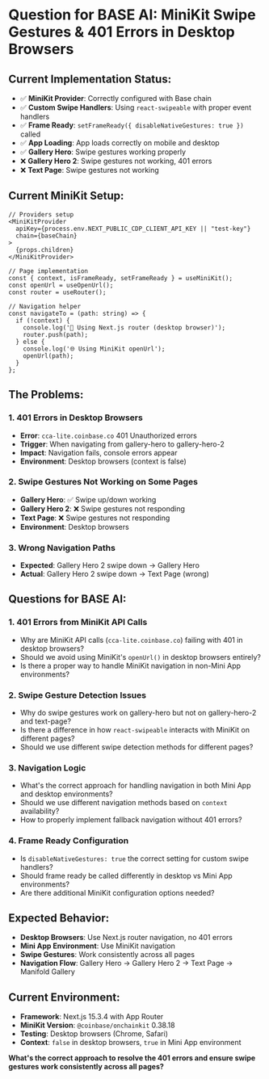 # Question for BASE AI: MiniKit Swipe Gestures & 401 Errors in Desktop Browsers

## Current Implementation Status:
- ✅ **MiniKit Provider**: Correctly configured with Base chain
- ✅ **Custom Swipe Handlers**: Using `react-swipeable` with proper event handlers
- ✅ **Frame Ready**: `setFrameReady({ disableNativeGestures: true })` called
- ✅ **App Loading**: App loads correctly on mobile and desktop
- ✅ **Gallery Hero**: Swipe gestures working properly
- ❌ **Gallery Hero 2**: Swipe gestures not working, 401 errors
- ❌ **Text Page**: Swipe gestures not working

## Current MiniKit Setup:
```tsx
// Providers setup
<MiniKitProvider
  apiKey={process.env.NEXT_PUBLIC_CDP_CLIENT_API_KEY || "test-key"}
  chain={baseChain}
>
  {props.children}
</MiniKitProvider>

// Page implementation
const { context, isFrameReady, setFrameReady } = useMiniKit();
const openUrl = useOpenUrl();
const router = useRouter();

// Navigation helper
const navigateTo = (path: string) => {
  if (!context) {
    console.log('🔄 Using Next.js router (desktop browser)');
    router.push(path);
  } else {
    console.log('🌐 Using MiniKit openUrl');
    openUrl(path);
  }
};
```

## The Problems:

### 1. **401 Errors in Desktop Browsers**
- **Error**: `cca-lite.coinbase.co` 401 Unauthorized errors
- **Trigger**: When navigating from gallery-hero to gallery-hero-2
- **Impact**: Navigation fails, console errors appear
- **Environment**: Desktop browsers (context is false)

### 2. **Swipe Gestures Not Working on Some Pages**
- **Gallery Hero**: ✅ Swipe up/down working
- **Gallery Hero 2**: ❌ Swipe gestures not responding
- **Text Page**: ❌ Swipe gestures not responding
- **Environment**: Desktop browsers

### 3. **Wrong Navigation Paths**
- **Expected**: Gallery Hero 2 swipe down → Gallery Hero
- **Actual**: Gallery Hero 2 swipe down → Text Page (wrong)

## Questions for BASE AI:

### 1. **401 Errors from MiniKit API Calls**
- Why are MiniKit API calls (`cca-lite.coinbase.co`) failing with 401 in desktop browsers?
- Should we avoid using MiniKit's `openUrl()` in desktop browsers entirely?
- Is there a proper way to handle MiniKit navigation in non-Mini App environments?

### 2. **Swipe Gesture Detection Issues**
- Why do swipe gestures work on gallery-hero but not on gallery-hero-2 and text-page?
- Is there a difference in how `react-swipeable` interacts with MiniKit on different pages?
- Should we use different swipe detection methods for different pages?

### 3. **Navigation Logic**
- What's the correct approach for handling navigation in both Mini App and desktop environments?
- Should we use different navigation methods based on `context` availability?
- How to properly implement fallback navigation without 401 errors?

### 4. **Frame Ready Configuration**
- Is `disableNativeGestures: true` the correct setting for custom swipe handlers?
- Should frame ready be called differently in desktop vs Mini App environments?
- Are there additional MiniKit configuration options needed?

## Expected Behavior:
- **Desktop Browsers**: Use Next.js router navigation, no 401 errors
- **Mini App Environment**: Use MiniKit navigation
- **Swipe Gestures**: Work consistently across all pages
- **Navigation Flow**: Gallery Hero → Gallery Hero 2 → Text Page → Manifold Gallery

## Current Environment:
- **Framework**: Next.js 15.3.4 with App Router
- **MiniKit Version**: `@coinbase/onchainkit` 0.38.18
- **Testing**: Desktop browsers (Chrome, Safari)
- **Context**: `false` in desktop browsers, `true` in Mini App environment

**What's the correct approach to resolve the 401 errors and ensure swipe gestures work consistently across all pages?** 